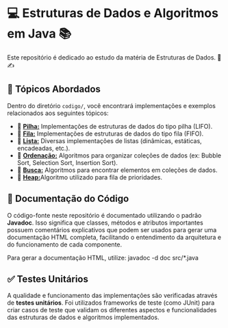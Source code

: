 # 💻 Estruturas de Dados e Algoritmos em Java 📚

Este repositório é dedicado ao estudo da matéria de Estruturas de Dados. 📓✍️

## 📌 Tópicos Abordados

Dentro do diretório `codigo/`, você encontrará implementações e exemplos relacionados aos seguintes tópicos:

* 📁 [**Pilha:**](./codigo/pilha/) Implementações de estruturas de dados do tipo pilha (LIFO).
* 📁 [**Fila:**](./codigo/fila/) Implementações de estruturas de dados do tipo fila (FIFO).
* 📁 [**Lista:**](./codigo/lista/) Diversas implementações de listas (dinâmicas, estáticas, encadeadas, etc.).
* 📁 [**Ordenação:**](./codigo/ordenacao) Algoritmos para organizar coleções de dados (ex: Bubble Sort, Selection Sort, Insertion Sort).
* 📁 [**Busca:**](./codigo/busca) Algoritmos para encontrar elementos em coleções de dados.
* 📁 [**Heap:**](./codigo/heap)Algoritmo utilizado para fila de prioridades.

## 📄 Documentação do Código

O código-fonte neste repositório é documentado utilizando o padrão **Javadoc**. Isso significa que classes, métodos e atributos importantes possuem comentários explicativos que podem ser usados para gerar uma documentação HTML completa, facilitando o entendimento da arquitetura e do funcionamento de cada componente.

Para gerar a documentação HTML, utilize: javadoc -d doc src/*.java

## ✅ Testes Unitários

A qualidade e funcionamento das implementações são verificadas através de **testes unitários**. Foi utilizados frameworks de teste (como JUnit) para criar casos de teste que validam os diferentes aspectos e funcionalidades das estruturas de dados e algoritmos implementados.
